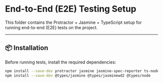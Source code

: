 # End-to-End (E2E) Testing Setup

This folder contains the Protractor + Jasmine + TypeScript setup for running end-to-end (E2E) tests on the project.

---

## 📦 Installation

Before running tests, install the required dependencies:

```bash
npm install --save-dev protractor jasmine jasmine-spec-reporter ts-node
npm install --save-dev @types/jasmine @types/jasminewd2 @types/node
